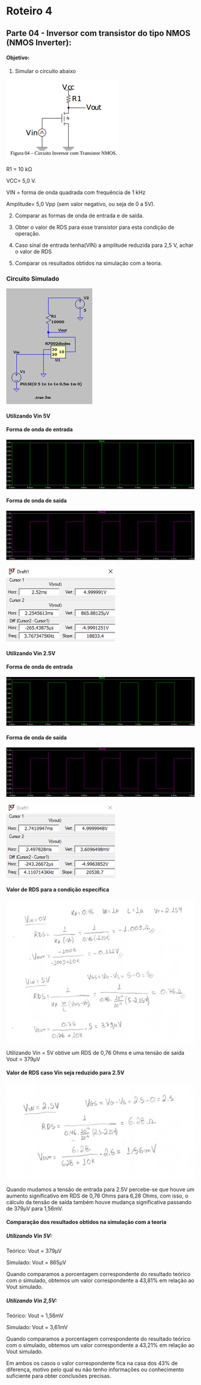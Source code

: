# Roteiro 4

## Parte 04 - Inversor com transistor do tipo NMOS (NMOS Inverter):

#### Objetivo:

1. Simular o circuito abaixo

![nome](/relatorio_eletronica_1/figura04.png)

 R1 = 10 kΩ

 VCC= 5,0 V.

 VIN = forma de onda quadrada com frequência de 1 kHz

 Amplitude= 5,0 Vpp (sem valor negativo, ou seja de 0 a 5V).

2. Comparar as formas de onda de entrada e de saída.

3. Obter o valor de RDS para esse transistor para esta condição de operação.

4. Caso sinal de entrada tenha(VIN) a amplitude reduzida para 2,5 V, achar o valor de RDS

5. Comparar os resultados obtidos na simulação com a teoria.

### Circuito Simulado

![nome](/relatorio_eletronica_1/circsim1.png)

#### Utilizando Vin 5V

#### Forma de onda de entrada

![nome](/relatorio_eletronica_1/vinvin1.png)


#### Forma de onda de saída

![nome](/relatorio_eletronica_1/voutout1.png)

![nome](/relatorio_eletronica_1/draft.png)


#### Utilizando Vin 2.5V

#### Forma de onda de entrada

![nome](/relatorio_eletronica_1/vin255.png)


#### Forma de onda de saída

![nome](/relatorio_eletronica_1/vo255.png)

![nome](/relatorio_eletronica_1/vo25.png)

#### Valor de RDS para a condição específica

![nome](/relatorio_eletronica_1/vin05.png)

Utilizando Vin = 5V obtive um RDS de 0,76 Ohms e uma tensão de saída Vout = 379µV

#### Valor de RDS caso Vin seja reduzido para 2.5V


![nome](/relatorio_eletronica_1/vin25.png)

Quando mudamos a tensão de entrada para 2.5V percebe-se que houve um aumento significativo em RDS de 0,76 Ohms para 6,28 Ohms, com isso, o cálculo da tensão de saída também houve mudança significativa passando de 379µV para 1,56mV.

#### Comparação dos resultados obtidos na simulação com a teoria

##### Utilizando Vin 5V:

Teórico: Vout = 379µV

Simulado: Vout = 865µV

Quando comparamos a porcentagem correspondente do resultado teórico com o simulado, obtemos um valor correspondente a 43,81% em relação ao Vout simulado.

##### Utilizando Vin 2,5V:

Teórico: Vout = 1,56mV

Simulado: Vout = 3,61mV

Quando comparamos a porcentagem correspondente do resultado teórico com o simulado, obtemos um valor correspondente a 43,21% em relação ao Vout simulado.

Em ambos os casos o valor correspondente fica na casa dos 43% de diferença, motivo pelo qual eu não tenho informações ou conhecimento suficiente para obter conclusões precisas.
